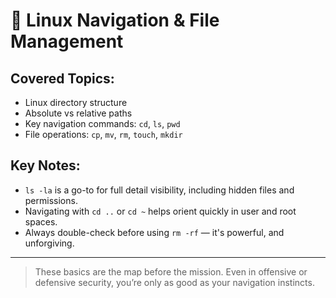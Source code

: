 # 📁 Linux Navigation & File Management

## Covered Topics:
- Linux directory structure
- Absolute vs relative paths
- Key navigation commands: `cd`, `ls`, `pwd`
- File operations: `cp`, `mv`, `rm`, `touch`, `mkdir`

## Key Notes:
- `ls -la` is a go-to for full detail visibility, including hidden files and permissions.
- Navigating with `cd ..` or `cd ~` helps orient quickly in user and root spaces.
- Always double-check before using `rm -rf` — it's powerful, and unforgiving.

---

> These basics are the map before the mission. Even in offensive or defensive security, you’re only as good as your navigation instincts.
